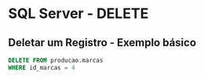# SQL Server - DELETE

## Deletar um Registro - Exemplo básico

~~~sql
DELETE FROM producao.marcas
WHERE id_marcas = 4
~~~

